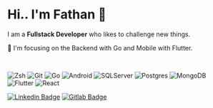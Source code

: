 # Hi.. I'm Fathan 👋

I am a ****Fullstack Developer**** who likes to challenge new things. <br/>

🌱 I'm focusing on the Backend with Go and Mobile with Flutter.

<br />

![Zsh](https://img.shields.io/badge/-Zsh-black?style=flat-square&logo=gnubash)
![Git](https://img.shields.io/badge/-Git-black?style=flat-square&logo=git)
![Go](https://img.shields.io/badge/-Go-black?style=flat-square&logo=Go)
![Android](https://img.shields.io/badge/-kotlin-black?style=flat-square&logo=kotlin)
![SQLServer](https://img.shields.io/badge/-SQLServer-black?style=flat-square&logo=microsoft-sql-server)
![Postgres](https://img.shields.io/badge/-Posgresql-black?style=flat-square&logo=postgresql)
![MongoDB](https://img.shields.io/badge/-MongoDB-black?style=flat-square&logo=mongodb)
![Flutter](https://img.shields.io/badge/-flutter-black?style=flat-square&logo=flutter)
![React](https://img.shields.io/badge/-react-black?style=flat-square&logo=react)
<!-- ![Laravel](https://img.shields.io/badge/-Laravel-black?style=flat-square&logo=laravel) -->
<!-- ![Nodejs](https://img.shields.io/badge/-Nodejs-black?style=flat-square&logo=Node.js) -->
<!-- ![Android](https://img.shields.io/badge/-swift-black?style=flat-square&logo=swift) -->

[![Linkedin Badge](https://img.shields.io/badge/-muhammadfathana-black?style=flat-square&logo=Linkedin&logoColor=white&link=https://www.linkedin.com/in/muhammadfathana/)](https://www.linkedin.com/in/muhammadfathana/)
[![Gitlab Badge](https://img.shields.io/badge/-muhammadfathan_a-black?style=flat-square&logo=Gitlab&logoColor=white&link=https://gitlab.com/muhammadfathan_a)](https://gitlab.com/muhammadfathan_a)
<!-- [![Home Badge](https://img.shields.io/badge/-akhtarfath.github.io-black?style=flat-square&logo=Homebrew&logoColor=white&link=https://akhtarfath.github.io)](https://akhtarfath.github.io) -->

<!-- ![Github Stats](https://github-readme-stats-sigma-five.vercel.app/api?username=akhtarfath&count_private=true&show_icons=true&include_all_commits=true&theme=transparent) -->

<!-- [![trophy](https://github-profile-trophy.vercel.app/?username=akhtarfath&theme=dracula)](https://github.com/ryo-ma/github-profile-trophy) -->

<!-- [![Top Langs](https://github-readme-stats-sigma-five.vercel.app/api/top-langs/?username=akhtarfath&langs_count=5&layout=compact&theme=transparent)](https://github.com/anuraghazra/github-readme-stats-sigma-five) -->
